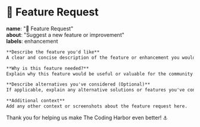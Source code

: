 # 🚀 Feature Request

**name**: "🚀 Feature Request"\
**about**: "Suggest a new feature or improvement"\
**labels**: enhancement

```markdown
**Describe the feature you'd like**
A clear and concise description of the feature or enhancement you would like to see.

**Why is this feature needed?**
Explain why this feature would be useful or valuable for the community.

**Describe alternatives you've considered (Optional)**
If applicable, explain any alternative solutions or features you've considered.

**Additional context**
Add any other context or screenshots about the feature request here.
```

Thank you for helping us make The Coding Harbor even better! ⚓
